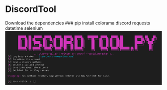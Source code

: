 # DiscordTool
Download the dependencies ### pip install colorama discord requests datetime selenium
![Screenshot](screenshot.jpg)
